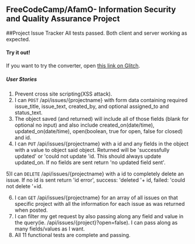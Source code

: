 **FreeCodeCamp/AfamO**- Information Security and Quality Assurance Project
------

##Project Issue Tracker
All tests passed. Both client and server working as expected.

#### Try it out!

If you want to try the converter, open [this link on Glitch](https://afamo-issue-tracker.glitch.me//).

##### User Stories

1) Prevent cross site scripting(XSS attack).
2) I can `POST` /api/issues/{projectname} with form data containing required issue_title, issue_text, created_by, and optional assigned_to and status_text.
3) The object saved (and returned) will include all of those fields (blank for optional no input) and also include created_on(date/time), updated_on(date/time), open(boolean, true for open, false for closed) and id.
4)  I can `PUT`  /api/issues/{projectname} with a id and any fields in the object with a value to object said object. Returned will be 'successfully updated' or 'could not update 'id. This should always update updated_on. If no fields are sent return 'no updated field sent'.

5)I can `DELETE` /api/issues/{projectname} with a id to completely delete an issue. If no id is sent return 'id error', success: 'deleted '+ id, failed: 'could not delete '+id.

6) I can `GET` /api/issues/{projectname} for an array of all issues on that specific project with all the information for each issue as was returned when posted.
7) I can filter my get request by also passing along any field and value in the query(ie. /api/issues/{project}?open=false). I can pass along as many fields/values as I want.
8) All 11 functional tests are complete and passing.

